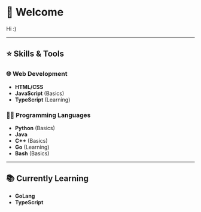 # 👋 Welcome

Hi :)

---

## ⭐ Skills & Tools

### 🌐 Web Development
- **HTML/CSS**
- **JavaScript** (Basics)
- **TypeScript** (Learning)

### 🧑‍💻 Programming Languages
- **Python** (Basics)
- **Java**
- **C++** (Basics)
- **Go** (Learning)
- **Bash** (Basics)

---

## 📚 Currently Learning
- **GoLang**
- **TypeScript**
